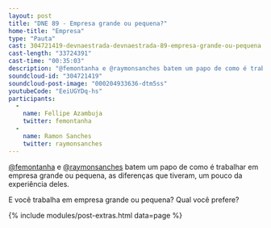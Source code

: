 ```yaml
---
layout: post
title: "DNE 89 - Empresa grande ou pequena?"
home-title: "Empresa"
type: "Pauta"
cast: 304721419-devnaestrada-devnaestrada-89-empresa-grande-ou-pequena.mp3
cast-length: "33724391"
cast-time: "00:35:03"
description: "@femontanha e @raymonsanches batem um papo de como é trabalhar em empresa grande ou pequena, as diferenças que tiveram, um pouco da experiência deles. E você trabalha em empresa grande ou pequena? Qual você prefere?"
soundcloud-id: "304721419"
soundcloud-post-image: "000204933636-dtm5ss"
youtubeCode: "EeiUGYDq-hs"
participants:
  -
    name: Fellipe Azambuja
    twitter: femontanha
  -
    name: Ramon Sanches
    twitter: raymonsanches
---
```


[@femontanha](https://twitter.com/femontanha) e [@raymonsanches](https://twitter.com/raymonsanches) batem um papo de como é trabalhar em empresa grande ou pequena, as diferenças que tiveram, um pouco da experiência deles.

E você trabalha em empresa grande ou pequena? Qual você prefere?

{% include modules/post-extras.html data=page %}

